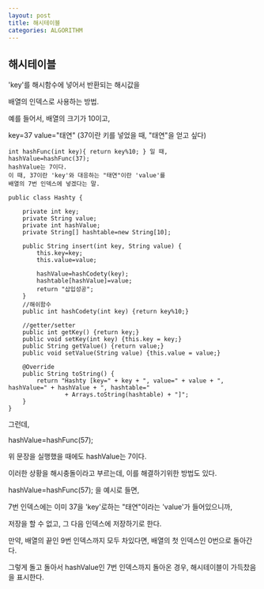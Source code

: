 ```yaml
---
layout: post
title: 해시테이블
categories: ALGORITHM
---
```



## 해시테이블

'key'를 해시함수에 넣어서 반환되는 해시값을 

배열의 인덱스로 사용하는 방법.

예를 들어서, 배열의 크기가 10이고,

key=37 value="태연" (37이란 키를 넣었을 때, "태연"을 얻고 싶다)

```
int hashFunc(int key){ return key%10; } 일 때,
hashValue=hashFunc(37);
hashValue는 7이다.
이 때, 37이란 'key'와 대응하는 "태연"이란 'value'를 
배열의 7번 인덱스에 넣겠다는 말.
```

```1=java
public class Hashty {
	
	private int key;
	private String value;
	private int hashValue;
	private String[] hashtable=new String[10];
	
	public String insert(int key, String value) {
		this.key=key;
		this.value=value;
		
		hashValue=hashCodety(key);
		hashtable[hashValue]=value;
		return "삽입성공";
	}
	//해쉬함수 
	public int hashCodety(int key) {return key%10;}
	
	//getter/setter
	public int getKey() {return key;}
	public void setKey(int key) {this.key = key;}
	public String getValue() {return value;}
	public void setValue(String value) {this.value = value;}

	@Override
	public String toString() {
		return "Hashty [key=" + key + ", value=" + value + ", hashValue=" + hashValue + ", hashtable="
				+ Arrays.toString(hashtable) + "]";
	}
}
```
그런데,

hashValue=hashFunc(57);

위 문장을 실행했을 때에도 hashValue는 7이다.

이러한 상황을 해시충돌이라고 부르는데, 이를 해결하기위한 방법도 있다.

hashValue=hashFunc(57); 을 예시로 들면,

7번 인덱스에는 이미 37을 'key'로하는 "태연"이라는 'value'가 들어있으니까,

저장을 할 수 없고, 그 다음 인덱스에 저장하기로 한다. 

만약, 배열의 끝인 9번 인덱스까지 모두 차있다면, 배열의 첫 인덱스인 0번으로 돌아간다.

그렇게 돌고 돌아서 hashValue인 7번 인덱스까지 돌아온 경우, 해시테이블이 가득찼음을 표시한다.
